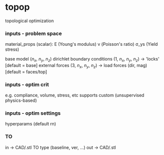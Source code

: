 # topop
topological optimization 

### inputs - problem space
material_props (scalar): 
E (Young's modulus)
ν (Poisson's ratio)
σ_ys (Yield stress)

base model ($n_x$, $n_y$, $n_z$)
dirichlet boundary conditions (1, $n_x$, $n_y$, $n_z$) -> 'locks' [default = base]
external forces (3, $n_x$, $n_y$, $n_z$) -> load forces (dir, mag) [default = faces/top]


### inputs - optim crit
e.g. compliance, volume, stress, etc 
supports custom (unsupervised physics-based)

### inputs - optim settings
hyperparams (default rn)

### TO
in -> CAD/.stl
TO type (baseline, ver, ...)
out -> CAD/.stl

